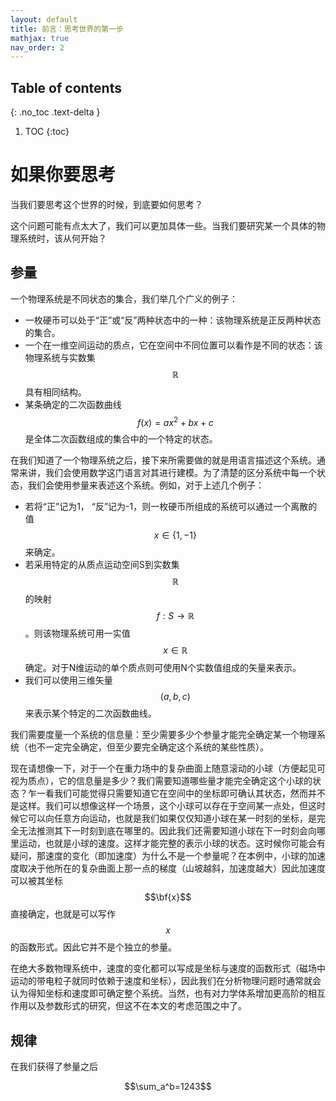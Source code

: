 ```yaml
---
layout: default
title: 前言：思考世界的第一步
mathjax: true
nav_order: 2
---
```


## Table of contents
{: .no_toc .text-delta }

1. TOC
{:toc}

# 如果你要思考

当我们要思考这个世界的时候，到底要如何思考？

这个问题可能有点太大了，我们可以更加具体一些。当我们要研究某一个具体的物理系统时，该从何开始？

## 参量

一个物理系统是不同状态的集合，我们举几个广义的例子：

- 一枚硬币可以处于“正”或“反”两种状态中的一种：该物理系统是正反两种状态的集合。
- 一个在一维空间运动的质点，它在空间中不同位置可以看作是不同的状态：该物理系统与实数集$$\mathbb{R}$$具有相同结构。
- 某条确定的二次函数曲线$$f(x)=ax^2+bx+c$$是全体二次函数组成的集合中的一个特定的状态。

在我们知道了一个物理系统之后，接下来所需要做的就是用语言描述这个系统。通常来讲，我们会使用数学这门语言对其进行建模。为了清楚的区分系统中每一个状态，我们会使用参量来表述这个系统。例如，对于上述几个例子：

- 若将“正”记为1， “反”记为-1，则一枚硬币所组成的系统可以通过一个离散的值$$x\in \{1, -1\}$$来确定。
- 若采用特定的从质点运动空间S到实数集$$\mathbb{R}$$的映射$$f:S\rightarrow \mathbb{R}$$。则该物理系统可用一实值$$x\in \mathbb{R}$$确定。对于N维运动的单个质点则可使用N个实数值组成的矢量来表示。
- 我们可以使用三维矢量$$(a,b,c)$$来表示某个特定的二次函数曲线。

我们需要度量一个系统的信息量：至少需要多少个参量才能完全确定某一个物理系统（也不一定完全确定，但至少要完全确定这个系统的某些性质）。

现在请想像一下，对于一个在重力场中的复杂曲面上随意滚动的小球（方便起见可视为质点），它的信息量是多少？我们需要知道哪些量才能完全确定这个小球的状态？乍一看我们可能觉得只需要知道它在空间中的坐标即可确认其状态，然而并不是这样。我们可以想像这样一个场景，这个小球可以存在于空间某一点处，但这时候它可以向任意方向运动，也就是我们如果仅仅知道小球在某一时刻的坐标，是完全无法推测其下一时刻到底在哪里的。因此我们还需要知道小球在下一时刻会向哪里运动，也就是小球的速度。这样才能完整的表示小球的状态。这时候你可能会有疑问，那速度的变化（即加速度）为什么不是一个参量呢？在本例中，小球的加速度取决于他所在的复杂曲面上那一点的梯度（山坡越斜，加速度越大）因此加速度可以被其坐标$$\bf{x}$$直接确定，也就是可以写作$$x$$的函数形式。因此它并不是个独立的参量。

在绝大多数物理系统中，速度的变化都可以写成是坐标与速度的函数形式（磁场中运动的带电粒子就同时依赖于速度和坐标），因此我们在分析物理问题时通常就会认为得知坐标和速度即可确定整个系统。当然，也有对力学体系增加更高阶的相互作用以及参数形式的研究，但这不在本文的考虑范围之中了。

## 规律

在我们获得了参量之后

$$\sum_a^b=1243$$
